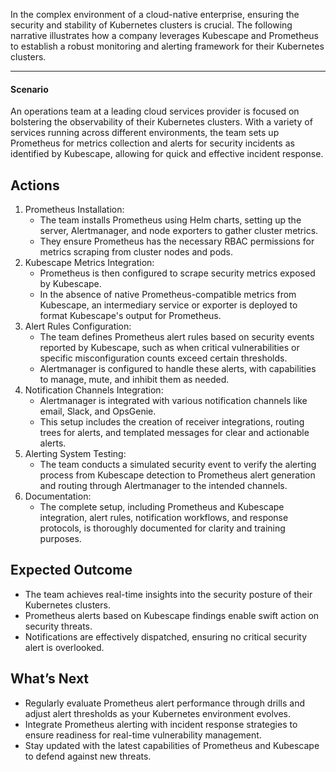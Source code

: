 In the complex environment of a cloud-native enterprise, ensuring the security and stability of Kubernetes clusters is crucial. The following narrative illustrates how a company leverages Kubescape and Prometheus to establish a robust monitoring and alerting framework for their Kubernetes clusters.


---


#### **Scenario**

An operations team at a leading cloud services provider is focused on bolstering the observability of their Kubernetes clusters. With a variety of services running across different environments, the team sets up Prometheus for metrics collection and alerts for security incidents as identified by Kubescape, allowing for quick and effective incident response.


## **Actions**



1. Prometheus Installation:
    * The team installs Prometheus using Helm charts, setting up the server, Alertmanager, and node exporters to gather cluster metrics.
    * They ensure Prometheus has the necessary RBAC permissions for metrics scraping from cluster nodes and pods.
2. Kubescape Metrics Integration:
    * Prometheus is then configured to scrape security metrics exposed by Kubescape.
    * In the absence of native Prometheus-compatible metrics from Kubescape, an intermediary service or exporter is deployed to format Kubescape's output for Prometheus.
3. Alert Rules Configuration:
    * The team defines Prometheus alert rules based on security events reported by Kubescape, such as when critical vulnerabilities or specific misconfiguration counts exceed certain thresholds.
    * Alertmanager is configured to handle these alerts, with capabilities to manage, mute, and inhibit them as needed.
4. Notification Channels Integration:
    * Alertmanager is integrated with various notification channels like email, Slack, and OpsGenie.
    * This setup includes the creation of receiver integrations, routing trees for alerts, and templated messages for clear and actionable alerts.
5. Alerting System Testing:
    * The team conducts a simulated security event to verify the alerting process from Kubescape detection to Prometheus alert generation and routing through Alertmanager to the intended channels.
6. Documentation:
    * The complete setup, including Prometheus and Kubescape integration, alert rules, notification workflows, and response protocols, is thoroughly documented for clarity and training purposes.


## **Expected Outcome**



* The team achieves real-time insights into the security posture of their Kubernetes clusters.
* Prometheus alerts based on Kubescape findings enable swift action on security threats.
* Notifications are effectively dispatched, ensuring no critical security alert is overlooked.


## **What’s Next**



* Regularly evaluate Prometheus alert performance through drills and adjust alert thresholds as your Kubernetes environment evolves.
* Integrate Prometheus alerting with incident response strategies to ensure readiness for real-time vulnerability management.
* Stay updated with the latest capabilities of Prometheus and Kubescape to defend against new threats.